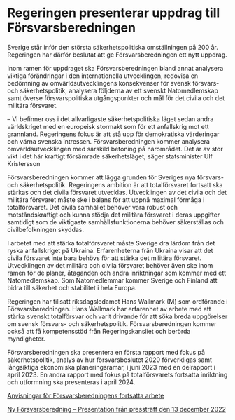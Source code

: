 # Regeringen presenterar uppdrag till Försvarsberedningen

Sverige står inför den största säkerhetspolitiska omställningen på 200 år. Regeringen har därför beslutat att ge Försvarsberedningen ett nytt uppdrag.


Inom ramen för uppdraget ska Försvarsberedningen bland annat analysera viktiga förändringar i den internationella utvecklingen, redovisa en bedömning av omvärldsutvecklingens konsekvenser för svensk försvars\- och säkerhetspolitik, analysera följderna av ett svenskt Natomedlemskap samt överse försvarspolitiska utgångspunkter och mål för det civila och det militära försvaret.

– Vi befinner oss i det allvarligaste säkerhetspolitiska läget sedan andra världskriget med en europeisk stormakt som för ett anfallskrig mot ett grannland. Regeringens fokus är att stå upp för demokratiska värderingar och värna svenska intressen. Försvarsberedningen kommer analysera omvärldsutvecklingen med särskild betoning på närområdet. Det är av stor vikt i det här kraftigt försämrade säkerhetsläget, säger statsminister Ulf Kristersson

Försvarsberedningen kommer att lägga grunden för Sveriges nya försvars\- och säkerhetspolitik. Regeringens ambition är att totalförsvaret fortsatt ska stärkas och det civila försvaret utvecklas. Utvecklingen av det civila och det militära försvaret måste ske i balans för att uppnå maximal förmåga i totalförsvaret. Det civila samhället behöver vara robust och motståndskraftigt och kunna stödja det militära försvaret i deras uppgifter samtidigt som de viktigaste samhällsfunktionerna behöver säkerställas och civilbefolkningen skyddas.

I arbetet med att stärka totalförsvaret måste Sverige dra lärdom från det ryska anfallskriget på Ukraina. Erfarenheterna från Ukraina visar att det civila försvaret inte bara behövs för att stärka det militära försvaret. Utvecklingen av det militära och civila försvaret behöver även ske inom ramen för de planer, åtaganden och andra inriktningar som kommer med ett Natomedlemskap. Som Natomedlemmar kommer Sverige och Finland att bidra till säkerhet och stabilitet i hela Europa.

Regeringen har tillsatt riksdagsledamot Hans Wallmark (M) som ordförande i Försvarsberedningen. Hans Wallmark har erfarenhet av arbete med att stärka svenskt totalförsvar och varit drivande för att söka breda uppgörelser om svensk försvars\- och säkerhetspolitik. Försvarsberedningen kommer också att få kompetensstöd från Regeringskansliet och berörda myndigheter.

Försvarsberedningen ska presentera en första rapport med fokus på säkerhetspolitik, analys av hur försvarsbeslutet 2020 förverkligas samt långsiktiga ekonomiska planeringsramar, i juni 2023 med en delrapport i april 2023\. En andra rapport med fokus på totalförsvarets fortsatta inriktning och utformning ska presenteras i april 2024\.

[Anvisningar för Försvarsberedningens fortsatta arbete](/contentassets/5d5b2508243549039552abfc68c55c9f/anvisningar-for-forsvarsberedningens-fortsatta-arbete-221212.pdf "Anvisningar för Försvarsberedningens fortsatta arbete")

[Ny Försvarsberedning – Presentation från pressträff den 13 december 2022](/contentassets/5d5b2508243549039552abfc68c55c9f/ppt-forsvarsberedningen-221213_layoutad_final_at.pdf)
